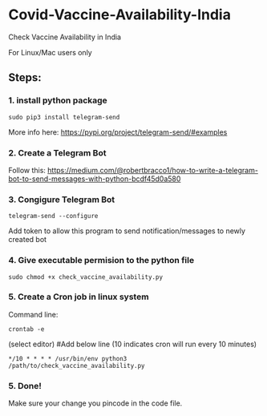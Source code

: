 # Covid-Vaccine-Availability-India
Check Vaccine Availability in India

For Linux/Mac users only
## Steps:
### 1. install python package
```
sudo pip3 install telegram-send
```
More info here: https://pypi.org/project/telegram-send/#examples

### 2. Create a Telegram Bot
Follow this: https://medium.com/@robertbracco1/how-to-write-a-telegram-bot-to-send-messages-with-python-bcdf45d0a580

### 3. Congigure Telegram Bot
```
telegram-send --configure
```
Add token to allow this program to send notification/messages to newly created bot

### 4. Give executable permision to the python file
```
sudo chmod +x check_vaccine_availability.py
```

### 5. Create a Cron job in linux system
Command line:
```
crontab -e
```
(select editor)
#Add below line (10 indicates cron will run every 10 minutes)
```
*/10 * * * * /usr/bin/env python3 /path/to/check_vaccine_availability.py
```

### 5. Done!

Make sure your change you pincode in the code file.
